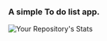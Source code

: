 ### A simple To do list app.
![Your Repository's Stats](https://github-readme-stats.vercel.app/api/top-langs/?username=SamuelKungu&theme=blue-green)
